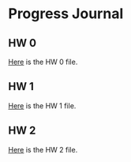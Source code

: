 # Progress Journal

## HW 0

[Here](files/IE360_Spring21_Homework0.html) is the HW 0 file.


## HW 1

[Here](files/HW1/TolgahanIskender-HW1.html) is the HW 1 file.

## HW 2

[Here](files/HW2/TolgahanIskender-HW2.html) is the HW 2 file.